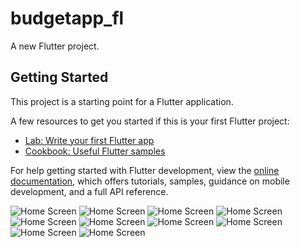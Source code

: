 # budgetapp_fl

A new Flutter project.

## Getting Started

This project is a starting point for a Flutter application.

A few resources to get you started if this is your first Flutter project:

- [Lab: Write your first Flutter app](https://docs.flutter.dev/get-started/codelab)
- [Cookbook: Useful Flutter samples](https://docs.flutter.dev/cookbook)

For help getting started with Flutter development, view the
[online documentation](https://docs.flutter.dev/), which offers tutorials,
samples, guidance on mobile development, and a full API reference.

![Home Screen](assets/img/ErsteSeite.png)
![Home Screen](assets/img/Registrieren.png)
![Home Screen](assets/img/Login.png)
![Home Screen](assets/img/Einnahme.png)
![Home Screen](assets/img/Leiste.png)
![Home Screen](assets/img/Hauptseite.png)
![Home Screen](assets/img/Budget.png)
![Home Screen](assets/img/Kalender.png)
![Home Screen](assets/img/Ausgabe.png)
![Home Screen](assets/img/Kategorie.png)